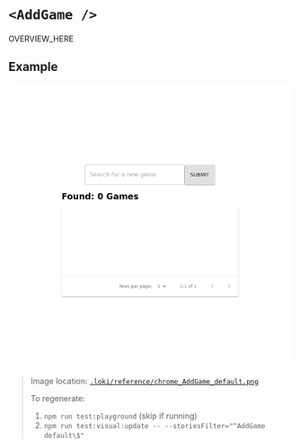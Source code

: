 # `<AddGame />`

OVERVIEW_HERE

## Example

![AddGame](../../../.loki/reference/chrome_AddGame_default.png)

> Image location: [`.loki/reference/chrome_AddGame_default.png`](../../../.loki/reference/chrome_AddGame_default.png)
> 
> To regenerate: 
> 1. `npm run test:playground` (skip if running)
> 1. `npm run test:visual:update -- --storiesFilter="^AddGame default\$"`
